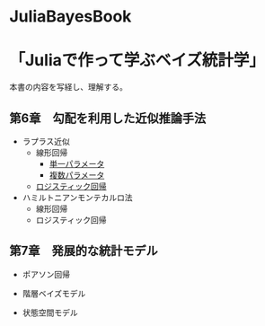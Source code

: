 # JuliaBayesBook

# 「Juliaで作って学ぶベイズ統計学」
本書の内容を写経し、理解する。

## 第6章　勾配を利用した近似推論手法
- ラプラス近似
  - 線形回帰
    - [単一パラメータ](https://github.com/akiabe/JuliaBayesBook/blob/main/src/lr_param_LA.ipynb)
    - [複数パラメータ](https://github.com/akiabe/JuliaBayesBook/blob/main/src/lr_params_LA.ipynb)
  - [ロジスティック回帰](https://github.com/akiabe/JuliaBayesBook/blob/main/src/logistics-regression_laplace.ipynb)
　
- ハミルトニアンモンテカルロ法
  - 線形回帰
  - ロジスティック回帰

## 第7章　発展的な統計モデル
- ポアソン回帰
　
- 階層ベイズモデル
  
- 状態空間モデル
